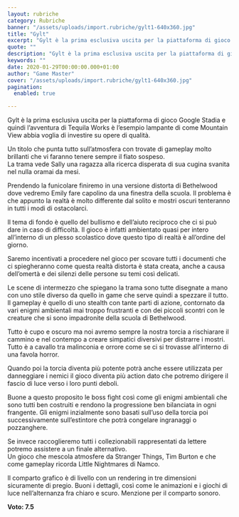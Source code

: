 ```yaml
---
layout: rubriche
category: Rubriche
banner: "/assets/uploads/import.rubriche/gylt1-640x360.jpg"
title: "Gylt"
excerpt: "Gylt è la prima esclusiva uscita per la piattaforma di gioco Google Stadia e quindi l’avventura di Tequila Works è l’esempio lampante di come Mountain View abbia voglia di investire su opere di qualità. Un titolo che punta tutto sull’atmosfera con trovate di gameplay molto brillanti che vi faranno tenere sempre il fiato sospeso. La [&hellip"
quote: ""
description: "Gylt è la prima esclusiva uscita per la piattaforma di gioco Google Stadia e quindi l’avventura di Tequila Works è l’esempio lampante di come Mountain View abbia voglia di investire su opere di qualità. Un titolo che punta tutto sull’atmosfera con trovate di gameplay molto brillanti che vi faranno tenere sempre il fiato sospeso. La [&hellip"
keywords: ""
date: 2020-01-29T00:00:00.000+01:00
author: "Game Master"
cover: "/assets/uploads/import.rubriche/gylt1-640x360.jpg"
pagination:
  enabled: true

---
```


Gylt è la prima esclusiva uscita per la piattaforma di gioco Google Stadia e quindi l’avventura di Tequila Works è l’esempio lampante di come Mountain View abbia voglia di investire su opere di qualità.

Un titolo che punta tutto sull’atmosfera con trovate di gameplay molto brillanti che vi faranno tenere sempre il fiato sospeso.  
La trama vede Sally una ragazza alla ricerca disperata di sua cugina svanita nel nulla oramai da mesi.

Prendendo la funicolare finiremo in una versione distorta di Bethelwood dove vedremo Emily fare capolino da una finestra della scuola. Il problema è che appunto la realtà è molto differente dal solito e mostri oscuri tenteranno in tutti i modi di ostacolarci.

Il tema di fondo è quello del bullismo e dell’aiuto reciproco che ci si può dare in caso di difficoltà. Il gioco è infatti ambientato quasi per intero all’interno di un plesso scolastico dove questo tipo di realtà è all’ordine del giorno.

Saremo incentivati a procedere nel gioco per scovare tutti i documenti che ci spiegheranno come questa realtà distorta è stata creata, anche a causa dell’omertà e dei silenzi delle persone su temi così delicati.

Le scene di intermezzo che spiegano la trama sono tutte disegnate a mano con uno stile diverso da quello in game che serve quindi a spezzare il tutto.  
Il gameplay è quello di uno stealth con tante parti di azione, contornato da vari enigmi ambientali mai troppo frustranti e con dei piccoli scontri con le creature che si sono impadronite della scuola di Bethelwood.

Tutto è cupo e oscuro ma noi avremo sempre la nostra torcia a rischiarare il cammino e nel contempo a creare simpatici diversivi per distrarre i mostri.  
Tutto è a cavallo tra malinconia e orrore come se ci si trovasse all’interno di una favola horror.

Quando poi la torcia diventa più potente potrà anche essere utilizzata per danneggiare i nemici il gioco diventa più action dato che potremo dirigere il fascio di luce verso i loro punti deboli.

Buone a questo proposito le boss fight così come gli enigmi ambientali che sono tutti ben costruiti e rendono la progressione ben bilanciata in ogni frangente. Gli enigmi inzialmente sono basati sull’uso della torcia poi successivamente sull’estintore che potrà congelare ingranaggi o pozzanghere.

Se invece raccoglieremo tutti i collezionabili rappresentati da lettere potremo assistere a un finale alternativo.  
Un gioco che mescola atmosfere da Stranger Things, Tim Burton e che come gameplay ricorda Little Nightmares di Namco.

Il comparto grafico è di livello con un rendering in tre dimensioni sicuramente di pregio. Buoni i dettagli, così come le animazioni e i giochi di luce nell’alternanza fra chiaro e scuro. Menzione per il comparto sonoro.

**Voto: 7.5**
